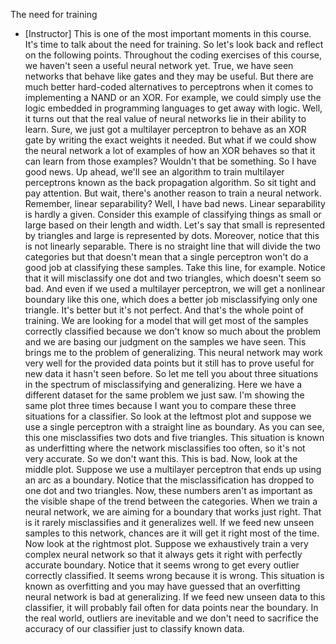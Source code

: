 The need for training
- [Instructor] This is one of the most important moments in this course. It's time to talk about the need for training. So let's look back and reflect on the following points. Throughout the coding exercises of this course, we haven't seen a useful neural network yet. True, we have seen networks that behave like gates and they may be useful. But there are much better hard-coded alternatives to perceptrons when it comes to implementing a NAND or an XOR. For example, we could simply use the logic embedded in programming languages to get away with logic. Well, it turns out that the real value of neural networks lie in their ability to learn. Sure, we just got a multilayer perceptron to behave as an XOR gate by writing the exact weights it needed. But what if we could show the neural network a lot of examples of how an XOR behaves so that it can learn from those examples? Wouldn't that be something. So I have good news. Up ahead, we'll see an algorithm to train multilayer perceptrons known as the back propagation algorithm. So sit tight and pay attention. But wait, there's another reason to train a neural network. Remember, linear separability? Well, I have bad news. Linear separability is hardly a given. Consider this example of classifying things as small or large based on their length and width. Let's say that small is represented by triangles and large is represented by dots. Moreover, notice that this is not linearly separable. There is no straight line that will divide the two categories but that doesn't mean that a single perceptron won't do a good job at classifying these samples. Take this line, for example. Notice that it will misclassify one dot and two triangles, which doesn't seem so bad. And even if we used a multilayer perceptron, we will get a nonlinear boundary like this one, which does a better job misclassifying only one triangle. It's better but it's not perfect. And that's the whole point of training. We are looking for a model that will get most of the samples correctly classified because we don't know so much about the problem and we are basing our judgment on the samples we have seen. This brings me to the problem of generalizing. This neural network may work very well for the provided data points but it still has to prove useful for new data it hasn't seen before. So let me tell you about three situations in the spectrum of misclassifying and generalizing. Here we have a different dataset for the same problem we just saw. I'm showing the same plot three times because I want you to compare these three situations for a classifier. So look at the leftmost plot and suppose we use a single perceptron with a straight line as boundary. As you can see, this one misclassifies two dots and five triangles. This situation is known as underfitting where the network misclassifies too often, so it's not very accurate. So we don't want this. This is bad. Now, look at the middle plot. Suppose we use a multilayer perceptron that ends up using an arc as a boundary. Notice that the misclassification has dropped to one dot and two triangles. Now, these numbers aren't as important as the visible shape of the trend between the categories. When we train a neural network, we are aiming for a boundary that works just right. That is it rarely misclassifies and it generalizes well. If we feed new unseen samples to this network, chances are it will get it right most of the time. Now look at the rightmost plot. Suppose we exhaustively train a very complex neural network so that it always gets it right with perfectly accurate boundary. Notice that it seems wrong to get every outlier correctly classified. It seems wrong because it is wrong. This situation is known as overfitting and you may have guessed that an overfitting neural network is bad at generalizing. If we feed new unseen data to this classifier, it will probably fail often for data points near the boundary. In the real world, outliers are inevitable and we don't need to sacrifice the accuracy of our classifier just to classify known data.